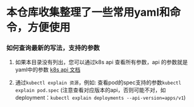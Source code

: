 # 本仓库收集整理了一些常用yaml和命令，方便使用


### 如何查询最新的写法，支持的参数
1. 如果本目录没有列出，您可以通过k8s api 查看所有参数，api 的参数就是yaml中的参数 [k8s api 文档](https://kubernetes.io/docs/reference/generated/kubernetes-api/v1.12/#-strong-api-overview-strong-)

2. 通过`kubectl explain 资源`，例如: 查看pod的spec支持的参数`kubectl explain pod.spec` (注意查看对应版本的api，否则可能不对，如deployment：`kubectl explain deployments --api-version=apps/v1`)
